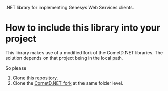 .NET library for implementing Genesys Web Services clients.

How to include this library into your project
=============================================

This library makes use of a modified fork of the CometD.NET libraries. The solution depends on that project being in the local path.

So please

1. Clone this repository.
2. Clone the [CometD.NET fork](https://github.com/ErnestoGarciaGenesys/CometD.NET) at the same folder level.
